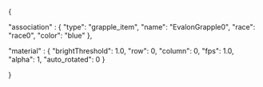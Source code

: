 {

"association" : {
"type": "grapple_item",
"name": "EvalonGrapple0",
"race": "race0",
"color": "blue"
},

"material" : {
"brightThreshold": 1.0,
"row": 0,
"column": 0,
"fps": 1.0,
"alpha": 1,
"auto_rotated": 0
}

}



